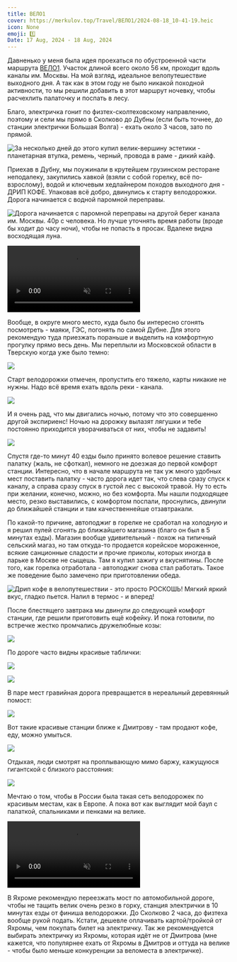 ```yaml
---
title: ВЕЛО1
cover: https://merkulov.top/Travel/ВЕЛО1/2024-08-18_10-41-19.heic
icon: None
emoji: 1️⃣
Date: 17 Aug, 2024 - 18 Aug, 2024
---
```


Давненько у меня была идея проехаться по обустроенной части маршрута [ВЕЛО1](https://velo-1.com/). Участок длиной всего около 56 км, проходит вдоль каналы им. Москвы. На мой взгляд, идеальное велопутешествие выходного дня. А так как в этом году не было никакой походной активности, то мы решили добавить в этот маршрут ночевку, чтобы расчехлить палаточку и поспать в лесу.

Благо, электричка гонит по физтех-сколтеховскому направлению, поэтому и сели мы прямо в Сколково до Дубны (если быть точнее, до станции электрички Большая Волга) - ехать около 3 часов, зато по прямой.

![За несколько дней до этого купил велик-вершину эстетики - планетарная втулка, ремень, черный, провода в раме - дикий кайф.](https://merkulov.top/Travel/ВЕЛО1/velo1_elka.jpeg)

Приехав в Дубну, мы поужинали в крутейшем грузинском ресторане неподалеку, закупились хавкой (взяли с собой горелку, всё по-взрослому), водой и ключевым хедлайнером походов выходного дня - ДРИП КОФЕ. Упаковав всё добро, двинулись к старту велодорожки. Дорога начинается с водной паромной переправы.

![Дорога начинается с паромной переправы на другой берег канала им. Москвы. 40р с человека. Но лучше уточнять время работы (вроде бы ходит до часу ночи), чтобы не попасть в просак. Вдалеке видна восходящая луна.](https://merkulov.top/Travel/ВЕЛО1/2024-08-17_20-45-59.heic)

<p><video playsinline autoplay muted loop controls src="https://merkulov.top/Travel/ВЕЛО1/velo1_parom.mp4"></video></p>

Вообще, в округе много место, куда было бы интересно сгонять посмотреть - маяки, ГЭС, погонять по самой Дубне. Для этого рекомендую туда приезжать пораньше и выделить на комфортную прогулку прямо весь день. Мы переплыли из Московской области в Тверскую когда уже было темно:

![](https://merkulov.top/Travel/ВЕЛО1/velo1_tver.heic)

Старт велодорожки отмечен, пропустить его тяжело, карты никакие не нужны. Надо всё время ехать вдоль реки - канала.

![](https://merkulov.top/Travel/ВЕЛО1/velo1_start.jpeg)

И я очень рад, что мы двигались ночью, потому что это совершенно другой экспириенс! Ночью на дорожку вылазят лягушки и тебе постоянно приходится уворачиваться от них, чтобы не задавить! 

![](https://merkulov.top/Travel/ВЕЛО1/velo1_lya.heic)

Спустя где-то минут 40 езды было принято волевое решение ставить палатку (жаль, не сфоткал), немного не доезжая до первой комфорт станции. Интересно, что в начале маршрута не так уж много удобных мест поставить палатку - часто дорога идет так, что слева сразу спуск к каналу, а справа сразу спуск в густой лес с высокой травой. Ну то есть при желании, конечно, можно, но без комфорта. Мы нашли подходящее место, резко выставились, с комфортом поспали, проснулись, двинули до ближайшей станции и там качественнейше отзавтракали. 

По какой-то причине, автоподжиг в горелке не сработал на холодную и я решил пулей сгонять до ближайшего магазина (благо он был в 5 минутах езды). Магазин вообще удивительный - похож на типичный сельский магаз, но там откуда-то продается корейское мороженное, всякие санционные сладости и прочие приколы, которых иногда в ларьке в Москве не сыщешь. Там я купил зажигу и вкуснятины. После того, как горелка отработала - автоподжиг снова стал работать. Такое же поведение было замечено при приготовлении обеда.

![Дрип кофе в велопутешествии - это просто РОСКОШЬ! Мягкий яркий вкус, гладко пьется. Налил в термос - и вперед!](https://merkulov.top/Travel/ВЕЛО1/velo1_gorelka.heic)

После блестящего завтрака мы двинули до следующей комфорт станции, где решили приготовить ещё кофейку. И пока готовили, по встречке жестко промчались дружелюбные козы:

![](https://merkulov.top/Travel/ВЕЛО1/velo1_goat.heic)

По дороге часто видны красивые таблички:

![](https://merkulov.top/Travel/ВЕЛО1/velo1_sign.heic)

![](https://merkulov.top/Travel/ВЕЛО1/velo1_signs.heic)

В паре мест гравийная дорога превращается в нереальный деревянный помост:

![](https://merkulov.top/Travel/ВЕЛО1/velo1_drev.heic)

Вот такие красивые станции ближе к Дмитрову - там продают кофе, еду, можно умыться.

![](https://merkulov.top/Travel/ВЕЛО1/velo1_station.heic)

Отдыхая, люди смотрят на проплывающую мимо баржу, кажущуюся гигантской с близкого расстояния:

![](https://merkulov.top/Travel/ВЕЛО1/velo1_barzha.heic)

Мечтаю о том, чтобы в России  была такая сеть велодорожек по красивым местам, как в Европе. А пока вот как выглядит мой баул с палаткой, спальниками и пенками на велике.

<p><video playsinline autoplay muted loop controls src="https://merkulov.top/Travel/ВЕЛО1/quality_short.mp4"></video></p>

В Яхроме рекомендую переезжать мост по автомобильной дороге, чтобы не тащить велик очень резко в горку, станция электрички в 10 минутах езды от финиша велодорожки. До Сколково 2 часа, до физтеха вообще рукой подать. Кстати, дешевле оплачивать картой/тройкой от Яхромы, чем покупать билет на электричку. Так же рекомендуется выбирать электричку из Яхромы, которая идёт не от Дмитрова (мне кажется, что популярнее ехать от Яхромы в Дмитров и оттуда на велике - чтобы было меньше конкуренции за веломеста в электричке).
